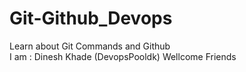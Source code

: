 # Git-Github_Devops
Learn about Git Commands and Github <br> I am : Dinesh Khade (DevopsPooldk)
Wellcome Friends 